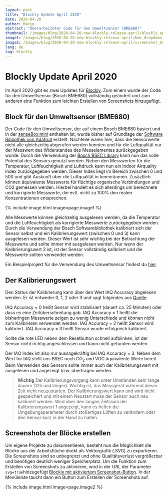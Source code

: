 ```yaml
---
layout: post
title: "Blockly Update April 2020"
date: 2020-04-20
author: Mario
abstract: "Überarbeiteter Code für den Umweltsensor (BME680)"
thumbnail: /images/blog/2020-04-20-new-blockly-release-april/blockly_april_update.png
image1: /images/blog/2020-04-20-new-blockly-release-april/bme_dropdown.png
image2: /images/blog/2020-04-20-new-blockly-release-april/screenshot_button.png
lang: de
tag: blockly
---
```

Blockly Update April 2020
============

Im April 2020 gibt es zwei Updates für [Blockly](https://blockly.sensebox.de). Zum einem wurde der Code für den Umweltsensor (Bosch BME680) vollständig geändert und zum anderen eine Funktion zum leichten Erstellen von Screenshots hinzugefügt. 

## Block für den Umweltsensor (BME680)



Der Code für den Umweltsensor, der auf einem Bosch BME680 basiert und in der [senseBox:mini](https://sensebox.kaufen/product/sensebox-mini) enthalten ist, wurde bisher auf Grundlage der [Software Bibliothek von Adafruit](https://github.com/adafruit/Adafruit_BME680) erstellt. Nachteile waren hier, dass die Sensorwerte nicht alle gleichzeitig abgerufen werden konnten und für die Luftqualität nur der Messwert des Widerstandes des Messelementes zurückgegeben wurde. Durch die Verwendung der [Bosch BSEC Library](https://github.com/BoschSensortec/BSEC-Arduino-library/) kann nun das volle Potential des Sensors genutzt werden. Neben den Messwerten für die Temperatur, Luftfeuchtigkeit und Luftdruck kann nun ein Indoor Airquality Index zurückgegeben werden. Dieser Index liegt im Bereich zwischen 0 und 500 und gibt Auskunft über die Luftqualität in Innenräumen. Zusäztlich können äquivalente Messwerte für flüchtige organische Verbindungen und CO2 gemessen werden. Hierbei handelt es sich allerdings um berechnete und korrigierte Messwerte, die evtl. nicht zu 100% den realen Konzentrationen entsprechen. 

{% include image.html image=page.image1 %}

Alle Messwerte können gleichzeitig ausgelesen werden, da die Temperatur und die Luftfeuchtigkeit als korrigierte Messwerte zurückgegeben werden. Durch die Verwendung der Bosch Softwarebibliothek kalibriert sich der Sensor selbst und ein Kalibrierungswert (zwischen 0 und 3) kann ausgelesen werden. Dieser Wert ist sehr wichtig bei der Betrachtung der Messwerte und sollte immer mit ausgelesen werden. Nur wenn der Kalibrierungswert 3 ist, ist der Sensor vollständig kalibriert und die Messwerte sollten verwendet werden. 

Ein Beispielprojekt für die Verwendung des Umweltsensor findest du [hier](/projects/de/2020-04-05-Innenraumluftqualitaet-station).

## Der Kalibrierungswert

Den Status der Kalibrierung kann über den Wert IAQ Accuracy abgelesen werden. Er ist entweder 0, 1, 2 oder 3 und sagt folgendes aus [Quelle](https://community.bosch-sensortec.com/t5/Question-and-answers/What-does-the-IAQ-accuracy-mean-in-BSEC/qaq-p/5935):

IAQ Accuracy = 0 heißt Sensor wird stabilisiert (dauert ca. 25 Minuten) oder dass es eine Zeitüberschreitung gab. 
IAQ Accuracy = 1 heißt die bisheringen Messwerte zeigen zu wenig Unterschiede und können nicht zum Kalibrieren verwendet werden. 
IAQ Accuracy = 2 heißt Sensor wird kalibriert.
IAQ Accuracy = 3 heißt Sensor wurde erfolgreich kalibriert.

Sollte die rote LED neben dem Resetbutton schnell aufblinken, ist der Sensor nicht richtig angeschlossen und kann nicht gefunden werden. 

Der IAQ Index ist also nur aussagekräftig bei IAQ Accuracy = 3. Neben dem Wert für IAQ stellt uns BSEC noch CO<sub>2</sub> und VOC äquivalente Werte bereit. Beim Verwenden des Sensors sollte immer auch der Kalibrierungswert mit ausgelesen und angezeigt bzw. übertragen werden.

>**Wichtig** Der Kalibrierungsvorgang kann unter Umständen sehr lange dauern (12h und länger). Wichtig ist, das Messgerät während dieser Zeit nicht neuzustarten. Der Kalibrierungswert kann und wird nicht gespeichert und mit einem Neustart muss der Sensor auch neu kalibriert werden. Wird über den langen Zeitraum der Kalibrierungswert 1 angezeigt, kann es helfen die Umgebungsparameter durch stoßartiges Lüften zu verändern oder den Sensor kurz in der Hand zu halten. 


## Screenshots der Blöcke erstellen

Um eigene Projekte zu dokumentieren, besteht nun die Möglichkeit die Blöcke aus der Arbeitsfläche direkt als Vektorgrafik (.SVG) zu exportieren. Die Screenshots sind so unbegrenzt und ohne Qualitätsverlust vergrößerbar und benötigen deutlich weniger Speicherplatz. Um die Funktion zum Erstellen von Screenshots zu aktivieren, wird in der URL der Parameter `svg=true`hinzugefügt [Blockly mit aktiviertem Screenshot-Button](https://blockly.sensebox.de/ardublockly/?board=sensebox-mcu&lang=de&svg=true). In der Menüleiste taucht dann ein Button zum Erstellen der Screenshots auf. 

{% include image.html image=page.image2 %}

